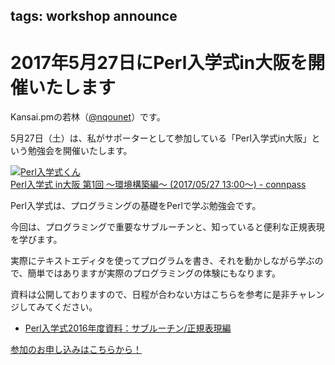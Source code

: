 tags: workshop announce
---
# 2017年5月27日にPerl入学式in大阪を開催いたします

Kansai.pmの若林（[@nqounet](https://twitter.com/nqounet)）です。

5月27日（土）は、私がサポーターとして参加している「Perl入学式in大阪」という勉強会を開催いたします。

[![Perl入学式くん](https://connpass-tokyo.s3.amazonaws.com/thumbs/5e/c2/5ec216e5552096fd5437dc9685d83eb0.png)<br />Perl入学式 in大阪 第1回 〜環境構築編〜 (2017/05/27 13:00〜) - connpass](https://perl-entrance-osaka.connpass.com/event/53693/)

Perl入学式は、プログラミングの基礎をPerlで学ぶ勉強会です。

今回は、プログラミングで重要なサブルーチンと、知っていると便利な正規表現を学びます。

実際にテキストエディタを使ってプログラムを書き、それを動かしながら学ぶので、簡単ではありますが実際のプログラミングの体験にもなります。

資料は公開しておりますので、日程が合わない方はこちらを参考に是非チャレンジしてみてください。

- [Perl入学式2016年度資料：サブルーチン/正規表現編](https://github.com/perl-entrance-org/workshop-2016/blob/master/4th/slide.md)

[参加のお申し込みはこちらから！](https://perl-entrance-osaka.connpass.com/event/40957/join/)
